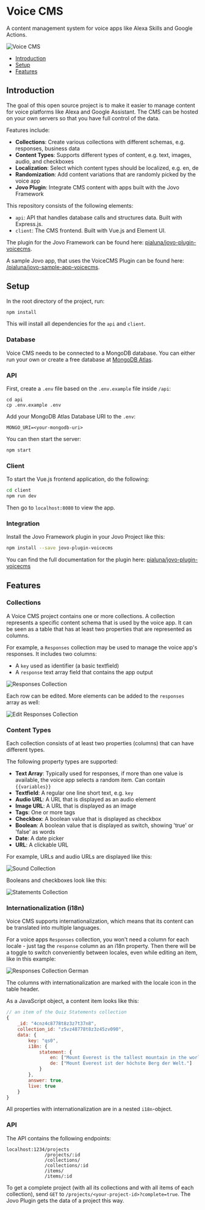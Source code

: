 # Voice CMS 

A content management system for voice apps like Alexa Skills and Google Actions.

![Voice CMS](./docs/voice-cms.png)  

* [Introduction](#introduction)
* [Setup](#setup)
* [Features](#features)

## Introduction

The goal of this open source project is to make it easier to manage content for voice platforms like Alexa and Google Assistant. The CMS can be hosted on your own servers so that you have full control of the data.

Features include:
* **Collections**: Create various collections with different schemas, e.g. responses, business data
* **Content Types**: Supports different types of content, e.g. text, images, audio, and checkboxes
* **Localization**: Select which content types should be localized, e.g. en, de
* **Randomization**: Add content variations that are randomly picked by the voice app
* **Jovo Plugin**: Integrate CMS content with apps built with the Jovo Framework

This repository consists of the following elements:
* `api`: API that handles database calls and structures data. Built with Express.js.
* `client`: The CMS frontend. Built with Vue.js and Element UI.

The plugin for the Jovo Framework can be found here: [pialuna/jovo-plugin-voicecms](https://github.com/pialuna/jovo-plugin-voicecms).

A sample Jovo app, that uses the VoiceCMS Plugin can be found here: [/pialuna/jovo-sample-app-voicecms](https://github.com/pialuna/jovo-sample-app-voicecms).


## Setup 

In the root directory of the project, run:

```bash
npm install
```

This will install all dependencies for the `api` and `client`.

### Database

Voice CMS needs to be connected to a MongoDB database. You can either run your own or create a free database at [MongoDB Atlas](https://www.mongodb.com/cloud/atlas).


### API

First, create a `.env` file based on the `.env.example` file inside `/api`:

```
cd api
cp .env.example .env
```

Add your MongoDB Atlas Database URI to the `.env`:

```
MONGO_URI=<your-mongodb-uri>
```

You can then start the server:

```bash
npm start
```
### Client

To start the Vue.js frontend application, do the following:

```bash
cd client
npm run dev
```

Then go to `localhost:8080` to view the app.

### Integration

Install the Jovo Framework plugin in your Jovo Project like this:

```bash
npm install --save jovo-plugin-voicecms
```

You can find the full documentation for the plugin here: [pialuna/jovo-plugin-voicecms](https://github.com/pialuna/jovo-plugin-voicecms)
    
## Features

### Collections

A Voice CMS project contains one or more collections. A collection represents a specific content schema that is used by the voice app. 
It can be seen as a table that has at least two properties that are represented as columns.

For example, a `Responses` collection may be used to manage the voice app's responses. It includes two columns:
* A `key` used as identifier (a basic textfield)
* A `response` text array field that contains the app output

![Responses Collection](/docs/responses-collection.png)  

Each row can be edited. More elements can be added to the `responses` array as well:

![Edit Responses Collection](/docs/responses-edit-english.png)  

### Content Types

Each collection consists of at least two properties (columns) that can have different types.

The following property types are supported:
* **Text Array**: Typically used for responses, if more than one value is available, the voice app selects a random item. Can contain `{{variables}}`
* **Textfield**: A regular one line short text, e.g. `key`
* **Audio URL**: A URL that is displayed as an audio element
* **Image URL**: A URL that is displayed as an image
* **Tags**: One or more tags
* **Checkbox**: A boolean value that is displayed as checkbox
* **Boolean**: A boolean value that is displayed as switch, showing 'true' or 'false' as words  
* **Date**: A date picker
* **URL**: A clickable URL

For example, URLs and audio URLs are displayed like this:

![Sound Collection](/docs/sound-collection.png)  

Booleans and checkboxes look like this:

![Statements Collection](/docs/quizstatements-collection.png)  



### Internationalization (i18n)

Voice CMS supports internationalization, which means that its content can be translated into multiple languages.

For a voice apps `Responses` collection, you won't need a column for each locale - just tag the `response` column as an i18n property.
Then there will be a toggle to switch conveniently between locales, even while editing an item, like in this example:

![Responses Collection German](/docs/responses-edit-german.png)  

The columns with internationalization are marked with the locale icon in the table header.

As a JavaScript object, a content item looks like this:

```javascript
// an item of the Quiz Statements collection
{
	_id: "4cnz4c8778t8z3z7t37n8",
	collection_id: "z5vz48778t8z3z45zv090",
	data: {
		key: "qs0",
        i18n: {
			statement: {
				en: ["Mount Everest is the tallest mountain in the world. "],
				de: ["Mount Everest ist der höchste Berg der Welt."]
			}
        },
        answer: true,
        live: true
	}     
}
```  
All properties with internationalization are in a nested `i18n`-object.


### API

The API contains the following endpoints:

```
localhost:1234/projects
	      	  /projects/:id
	      	  /collections/
	      	  /collections/:id
	      	  /items/
	      	  /items/:id
```

To get a complete project (with all its collections and with all items of each collection), send `GET` to `/projects/<your-project-id>?complete=true`. The Jovo Plugin gets the data of a project this way.